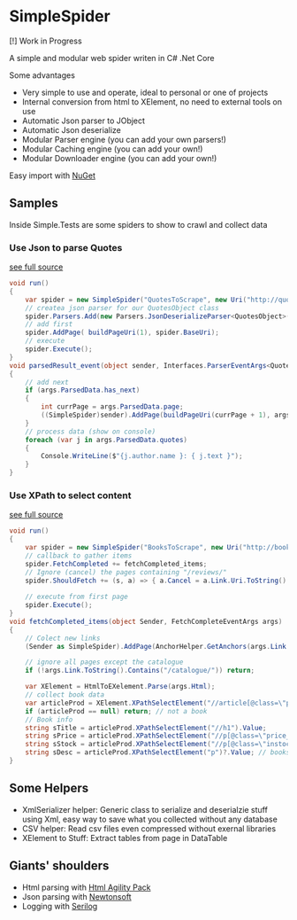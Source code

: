 # SimpleSpider

[!] Work in Progress

A simple and modular web spider writen in C# .Net Core

Some advantages
* Very simple to use and operate, ideal to personal or one of projects
* Internal conversion from html to XElement, no need to external tools on use
* Automatic Json parser to JObject
* Automatic Json deserialize <T>
* Modular Parser engine (you can add your own parsers!)
* Modular Caching engine (you can add your own!)
* Modular Downloader engine (you can add your own!)

Easy import with [NuGet](https://www.nuget.org/packages/Net.RafaelEstevam.Spider.Simple.Lib)

## Samples

Inside Simple.Tests are some spiders to show to crawl and collect data

### Use Json to parse Quotes
[see full source](https://github.com/RafaelEstevamReis/SimpleSpider/blob/master/Simple.Test/Sample/QuotesToScrape_Scroll_Deserialize.cs)
```C#
void run()
{
    var spider = new SimpleSpider("QuotesToScrape", new Uri("http://quotes.toscrape.com/"));
    // createa json parser for our QuotesObject class
    spider.Parsers.Add(new Parsers.JsonDeserializeParser<QuotesObject>(parsedResult_event))
    // add first
    spider.AddPage( buildPageUri(1), spider.BaseUri);
    // execute
    spider.Execute();
}
void parsedResult_event(object sender, Interfaces.ParserEventArgs<QuotesObject> args)
{
    // add next
    if (args.ParsedData.has_next)
    {
        int currPage = args.ParsedData.page;
        ((SimpleSpider)sender).AddPage(buildPageUri(currPage + 1), args.FetchInfo.Link);
    }
    // process data (show on console)
    foreach (var j in args.ParsedData.quotes)
    {
        Console.WriteLine($"{j.author.name }: { j.text }");
    }
}
```

### Use XPath to select content
[see full source](https://github.com/RafaelEstevamReis/SimpleSpider/blob/master/Simple.Test/Sample/BooksToScrape.cs)
```C#
void run()
{
    var spider = new SimpleSpider("BooksToScrape", new Uri("http://books.toscrape.com/"));
    // callback to gather items
    spider.FetchCompleted += fetchCompleted_items;
    // Ignore (cancel) the pages containing "/reviews/" 
    spider.ShouldFetch += (s, a) => { a.Cancel = a.Link.Uri.ToString().Contains("/reviews/"); };
    
    // execute from first page
    spider.Execute();
}
void fetchCompleted_items(object Sender, FetchCompleteEventArgs args)
{
    // Colect new links
    (Sender as SimpleSpider).AddPage(AnchorHelper.GetAnchors(args.Link.Uri, args.Html), args.Link);

    // ignore all pages except the catalogue
    if (!args.Link.ToString().Contains("/catalogue/")) return;

    var XElement = HtmlToEXelement.Parse(args.Html);
    // collect book data
    var articleProd = XElement.XPathSelectElement("//article[@class=\"product_page\"]");
    if (articleProd == null) return; // not a book
    // Book info
    string sTitle = articleProd.XPathSelectElement("//h1").Value;
    string sPrice = articleProd.XPathSelectElement("//p[@class=\"price_color\"]").Value;
    string sStock = articleProd.XPathSelectElement("//p[@class=\"instock availability\"]").Value.Trim();
    string sDesc = articleProd.XPathSelectElement("p")?.Value; // books can be descriptionless
}
```

## Some Helpers
* XmlSerializer helper: Generic class to serialize and deserialzie stuff using Xml, easy way to save what you collected without any database
* CSV helper: Read csv files even compressed without exernal libraries
* XElement to Stuff: Extract tables from page in DataTable

## Giants' shoulders
* Html parsing with [Html Agility Pack](https://html-agility-pack.net/)
* Json parsing with [Newtonsoft](https://www.newtonsoft.com/json)
* Logging with [Serilog](https://serilog.net/)
